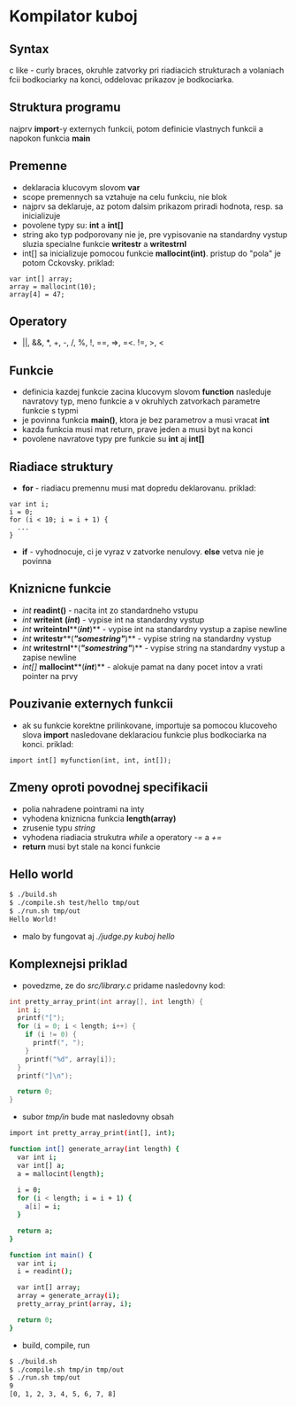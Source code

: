 Kompilator kuboj
=============

Syntax
-------------

c like - curly braces, okruhle zatvorky pri riadiacich strukturach a volaniach fcii
bodkociarky na konci, oddelovac prikazov je bodkociarka.

Struktura programu
-------------

najprv **import**-y externych funkcii, potom definicie vlastnych funkcii a napokon funkcia **main**

Premenne
-------------

* deklaracia klucovym slovom **var**
* scope premennych sa vztahuje na celu funkciu, nie blok
* najprv sa deklaruje, az potom dalsim prikazom priradi hodnota, resp. sa inicializuje
* povolene typy su: **int** a **int[]**
* string ako typ podporovany nie je, pre vypisovanie na standardny vystup sluzia specialne funkcie **writestr** a **writestrnl**
* int[] sa inicializuje pomocou funkcie **mallocint(int)**. pristup do "pola" je potom Cckovsky. priklad:

```
var int[] array;
array = mallocint(10);
array[4] = 47;
```

Operatory
-------------

* ||, &&, \*, +, -, /, %, !, ==, =>, =<. !=, >, <

Funkcie
-------------

* definicia kazdej funkcie zacina klucovym slovom **function** nasleduje navratovy typ, meno funkcie
 a v okruhlych zatvorkach parametre funkcie s typmi
* je povinna funkcia **main()**, ktora je bez parametrov a musi vracat **int**
* kazda funkcia musi mat return, prave jeden a musi byt na konci
* povolene navratove typy pre funkcie su **int** aj **int[]**

Riadiace struktury
-------------

* **for** - riadiacu premennu musi mat dopredu deklarovanu. priklad:

```
var int i;
i = 0;
for (i < 10; i = i + 1) {
  ...
}
```

* **if** - vyhodnocuje, ci je vyraz v zatvorke nenulovy. **else** vetva nie je povinna

Kniznicne funkcie
-------------

* *int* **readint()** - nacita int zo standardneho vstupu
* *int* **writeint** **(***int***)** - vypise int na standardny vystup
* *int* **writeintnl****(***int***)** - vypise int na standardny vystup a zapise newline
* *int* **writestr****(***"somestring"***)** - vypise string na standardny vystup
* *int* **writestrnl****(***"somestring"***)** - vypise string na standardny vystup a zapise newline
* *int[]* **mallocint****(***int***)** - alokuje pamat na dany pocet intov a vrati pointer na prvy

Pouzivanie externych funkcii
-------------

* ak su funkcie korektne prilinkovane, importuje sa pomocou klucoveho slova **import** nasledovane deklaraciou funkcie plus bodkociarka na konci. priklad:

```
import int[] myfunction(int, int, int[]);
```

Zmeny oproti povodnej specifikacii
-------------

* polia nahradene pointrami na inty
* vyhodena kniznicna funkcia **length(array)**
* zrusenie typu *string*
* vyhodena riadiacia strukutra *while* a operatory *-=* a *+=*
* **return** musi byt stale na konci funkcie

Hello world
-------------

```sh
$ ./build.sh
$ ./compile.sh test/hello tmp/out
$ ./run.sh tmp/out
Hello World!
```

* malo by fungovat aj *./judge.py kuboj hello*

Komplexnejsi priklad
-------------

* povedzme, ze do *src/library.c* pridame nasledovny kod:

```c
int pretty_array_print(int array[], int length) {
  int i;
  printf("[");
  for (i = 0; i < length; i++) {
    if (i != 0) {
      printf(", ");
    }
    printf("%d", array[i]);
  }
  printf("]\n");

  return 0;
}
```

* subor *tmp/in* bude mat nasledovny obsah

```sh
import int pretty_array_print(int[], int);

function int[] generate_array(int length) {
  var int i;
  var int[] a;
  a = mallocint(length);
 
  i = 0;
  for (i < length; i = i + 1) {
    a[i] = i;
  }

  return a;
}

function int main() {
  var int i;
  i = readint();

  var int[] array;
  array = generate_array(i);
  pretty_array_print(array, i);

  return 0;
}
```

* build, compile, run

```sh
$ ./build.sh 
$ ./compile.sh tmp/in tmp/out
$ ./run.sh tmp/out
9
[0, 1, 2, 3, 4, 5, 6, 7, 8]
```
